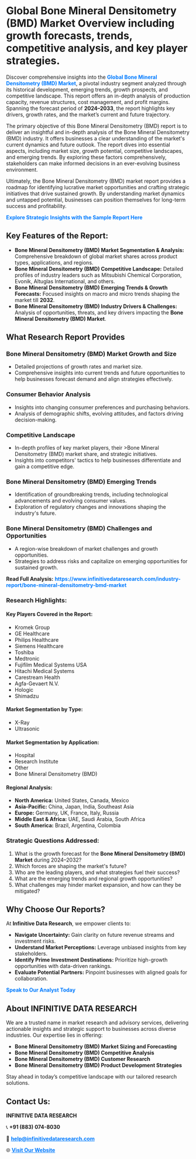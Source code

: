 <h1>Global Bone Mineral Densitometry (BMD) Market Overview including growth forecasts, trends, competitive analysis, and key player strategies.</h1>
<p>
Discover comprehensive insights into the 
<a href="https://www.infinitivedataresearch.com/industry-report/bone-mineral-densitometry-bmd-market" rel="dofollow" style="color: #007BFF; text-decoration: none;"><strong>Global Bone Mineral Densitometry (BMD) Market</strong></a>, a pivotal industry segment analyzed through its historical development, emerging trends, growth prospects, and competitive landscape. This report offers an in-depth analysis of production capacity, revenue structures, cost management, and profit margins. Spanning the forecast period of <strong>2024–2033</strong>, the report highlights key drivers, growth rates, and the market’s current and future trajectory.
</p>
<p>
The primary objective of this Bone Mineral Densitometry (BMD) report is to deliver an insightful and in-depth analysis of the Bone Mineral Densitometry (BMD) industry. It offers businesses a clear understanding of the market's current dynamics and future outlook. The report dives into essential aspects, including market size, growth potential, competitive landscapes, and emerging trends. By exploring these factors comprehensively, stakeholders can make informed decisions in an ever-evolving business environment.
</p>
<p>
Ultimately, the Bone Mineral Densitometry (BMD) market report provides a roadmap for identifying lucrative market opportunities and crafting strategic initiatives that drive sustained growth. By understanding market dynamics and untapped potential, businesses can position themselves for long-term success and profitability.
</p>
<p>
<a href="https://www.infinitivedataresearch.com/request-sample/reportId=112373" style="color: #007BFF; text-decoration: none;"><strong>Explore Strategic Insights with the Sample Report Here</strong></a>
</p>

<h2>Key Features of the Report:</h2>
<ul>
<li><strong>Bone Mineral Densitometry (BMD) Market Segmentation & Analysis:</strong> Comprehensive breakdown of global market shares across product types, applications, and regions.</li>
<li><strong>Bone Mineral Densitometry (BMD) Competitive Landscape:</strong> Detailed profiles of industry leaders such as Mitsubishi Chemical Corporation, Evonik, Altuglas International, and others.</li>
<li><strong>Bone Mineral Densitometry (BMD) Emerging Trends & Growth Forecasts:</strong> Focused insights on macro and micro trends shaping the market till <strong>2032</strong>.</li>
<li><strong>Bone Mineral Densitometry (BMD) Industry Drivers & Challenges:</strong> Analysis of opportunities, threats, and key drivers impacting the <strong>Bone Mineral Densitometry (BMD) Market</strong>.</li>
</ul>

<h2>What Research Report Provides</h2>
<h3>Bone Mineral Densitometry (BMD) Market Growth and Size</h3>
<ul>
<li>Detailed projections of growth rates and market size.</li>
<li>Comprehensive insights into current trends and future opportunities to help businesses forecast demand and align strategies effectively.</li>
</ul>

<h3>Consumer Behavior Analysis</h3>
<ul>
<li>Insights into changing consumer preferences and purchasing behaviors.</li>
<li>Analysis of demographic shifts, evolving attitudes, and factors driving decision-making.</li>
</ul>

<h3>Competitive Landscape</h3>
<ul>
<li>In-depth profiles of key market players, their >Bone Mineral Densitometry (BMD) market share, and strategic initiatives.</li>
<li>Insights into competitors' tactics to help businesses differentiate and gain a competitive edge.</li>
</ul>

<h3>Bone Mineral Densitometry (BMD) Emerging Trends</h3>
<ul>
<li>Identification of groundbreaking trends, including technological advancements and evolving consumer values.</li>
<li>Exploration of regulatory changes and innovations shaping the industry's future.</li>
</ul>

<h3>Bone Mineral Densitometry (BMD) Challenges and Opportunities</h3>
<ul>
<li>A region-wise breakdown of market challenges and growth opportunities.</li>
<li>Strategies to address risks and capitalize on emerging opportunities for sustained growth.</li>
</ul>
<p><strong>Read Full Analysis:</strong> <a href="https://www.infinitivedataresearch.com/industry-report/bone-mineral-densitometry-bmd-market" rel="dofollow" style="color: #007BFF; text-decoration: none;"><strong>https://www.infinitivedataresearch.com/industry-report/bone-mineral-densitometry-bmd-market</strong></a></p>
<h3>Research Highlights:</h3>
<h4>Key Players Covered in the Report:</h4>
<ul><li>Kromek Group</li><li>GE Healthcare</li><li>Philips Healthcare</li><li>Siemens Healthcare</li><li>Toshiba</li><li>Medtronic</li><li>Fujifilm Medical Systems USA</li><li>Hitachi Medical Systems</li><li>Carestream Health</li><li>Agfa-Gevaert N.V.</li><li>Hologic</li><li>Shimadzu</li></ul>
<h4>Market Segmentation by Type:</h4>
<ul><li>X-Ray</li><li>Ultrasonic</li></ul>
<h4>Market Segmentation by Application:</h4>
<ul><li>Hospital</li><li>Research Institute</li><li>Other</li><li>Bone Mineral Densitometry (BMD)</li></ul>

<h4>Regional Analysis:</h4>
<ul>
<li><strong>North America:</strong> United States, Canada, Mexico</li>
<li><strong>Asia-Pacific:</strong> China, Japan, India, Southeast Asia</li>
<li><strong>Europe:</strong> Germany, UK, France, Italy, Russia</li>
<li><strong>Middle East & Africa:</strong> UAE, Saudi Arabia, South Africa</li>
<li><strong>South America:</strong> Brazil, Argentina, Colombia</li>
</ul>

<h3>Strategic Questions Addressed:</h3>
<ol>
<li>What is the growth forecast for the <strong>Bone Mineral Densitometry (BMD) Market</strong> during 2024–2032?</li>
<li>Which forces are shaping the market's future?</li>
<li>Who are the leading players, and what strategies fuel their success?</li>
<li>What are the emerging trends and regional growth opportunities?</li>
<li>What challenges may hinder market expansion, and how can they be mitigated?</li>
</ol>

<h2>Why Choose Our Reports?</h2>
<p>At <strong>Infinitive Data Research</strong>, we empower clients to:</p>
<ul>
<li><strong>Navigate Uncertainty:</strong> Gain clarity on future revenue streams and investment risks.</li>
<li><strong>Understand Market Perceptions:</strong> Leverage unbiased insights from key stakeholders.</li>
<li><strong>Identify Prime Investment Destinations:</strong> Prioritize high-growth opportunities with data-driven rankings.</li>
<li><strong>Evaluate Potential Partners:</strong> Pinpoint businesses with aligned goals for collaboration.</li>
</ul>
<p><a href="https://www.infinitivedataresearch.com/industry-report/bone-mineral-densitometry-bmd-market" rel="dofollow" style="color: #007BFF; text-decoration: none;"><strong>Speak to Our Analyst Today</strong></a></p>

<h2>About INFINITIVE DATA RESEARCH</h2>
<p>We are a trusted name in market research and advisory services, delivering actionable insights and strategic support to businesses across diverse industries. Our expertise lies in offering:</p>
<ul>
<li><strong>Bone Mineral Densitometry (BMD) Market Sizing and Forecasting</strong></li>
<li><strong>Bone Mineral Densitometry (BMD) Competitive Analysis</strong></li>
<li><strong>Bone Mineral Densitometry (BMD) Customer Research</strong></li>
<li><strong>Bone Mineral Densitometry (BMD) Product Development Strategies</strong></li>
</ul>
<p>Stay ahead in today’s competitive landscape with our tailored research solutions.</p>

<h2>Contact Us:</h2>
<p><strong>INFINITIVE DATA RESEARCH</strong></p>
<p>📞 <strong>+91 (883) 074-8030</strong></p>
<p>📧 <strong><a href="mailto:help@infinitivedataresearch.com" style="color: #007BFF;">help@infinitivedataresearch.com</a></strong></p>
<p>🌐 <strong><a href="https://www.infinitivedataresearch.com" rel="dofollow" style="color: #007BFF;">Visit Our Website</a></strong></p>